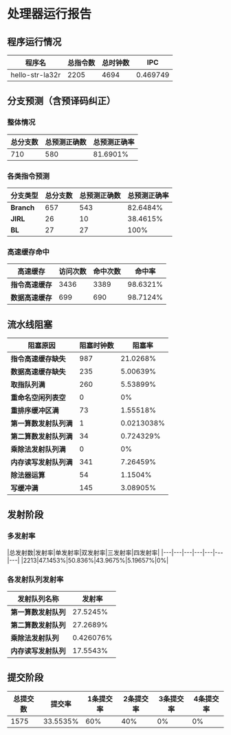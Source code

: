 # 处理器运行报告
## 程序运行情况
|程序名|总指令数|总时钟数|IPC|
|---|---|---|---|
|hello-str-la32r|2205|4694|0.469749|

## 分支预测（含预译码纠正）
### 整体情况
|总分支数|总预测正确数|总预测正确率|
|---|---|---|
|710|580|81.6901%|

### 各类指令预测
|分支类型|总分支数|总预测正确数|总预测正确率|
|---|---|---|---|
|**Branch**| 657 | 543 | 82.6484%|
|**JIRL**| 26 | 10 | 38.4615%|
|**BL**| 27 | 27 | 100%|

### 高速缓存命中
|高速缓存|访问次数|命中次数|命中率|
|---|---|---|---|
|**指令高速缓存**| 3436 | 3389 | 98.6321%|
|**数据高速缓存**| 699 | 690 | 98.7124%|
## 流水线阻塞
|阻塞原因|阻塞时钟数|阻塞率|
|---|---|---|
|**指令高速缓存缺失**| 987 | 21.0268%|
|**数据高速缓存缺失**| 235 | 5.00639%|
|**取指队列满**| 260 | 5.53899%|
|**重命名空闲列表空**|0 | 0%|
|**重排序缓冲区满**|73 | 1.55518%|
|**第一算数发射队列满**|1 | 0.0213038%|
|**第二算数发射队列满**|34 | 0.724329%|
|**乘除法发射队列满**|0 | 0%|
|**内存读写发射队列满**|341 | 7.26459%|
|**除法器运算**|54 | 1.1504%|
|**写缓冲满**|145 | 3.08905%|

## 发射阶段
### 多发射率
|总发射数|发射率|单发射率|双发射率|三发射率|四发射率|
|---|---|---|---|---|---|---|
|2213|47.1453%|50.836%|43.9675%|5.19657%|0%|

### 各发射队列发射率
|发射队列名称|发射率|
|---|---|
|**第一算数发射队列**|27.5245%|
|**第二算数发射队列**|27.2689%|
|**乘除法发射队列**|0.426076%|
|**内存读写发射队列**|17.5543%|

## 提交阶段
|总提交数|提交率|1条提交率|2条提交率|3条提交率|4条提交率|
|---|---|---|---|---|---|
|1575|33.5535%|60%|40%|0%|0%|

